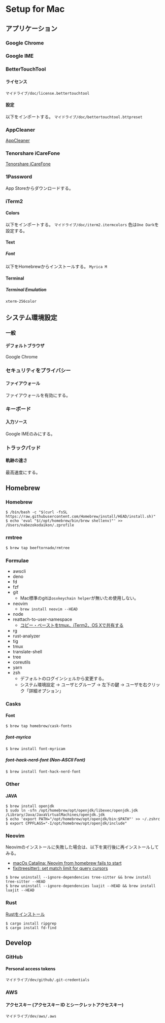 # Setup for Mac

## アプリケーション
### Google Chrome
### Google IME
### BetterTouchTool
#### ライセンス
`マイドライブ/doc/license.bettertouchtool`
#### 設定
以下をインポートする。
`マイドライブ/doc/bettertouchtool.bttpreset`
### AppCleaner 
[AppCleaner](https://freemacsoft.net/appcleaner/)
### Tenorshare iCareFone
[Tenorshare iCareFone](https://www.tenorshare.jp/products/icarefone.html)
### 1Password
App Storeからダウンロードする。
### iTerm2
#### Colors
以下をインポートする。
`マイドライブ/doc/iterm2.itermcolors`
色は`One Dark`を設定する。
#### Text
##### Font
以下をHomebrewからインストールする。
`Myrica M`
#### Terminal
##### Terminal Emulation
`xterm-256color`

## システム環境設定
### 一般
#### デフォルトブラウザ
Google Chrome
### セキュリティをプライバシー
#### ファイアウォール
ファイアウォールを有効にする。
### キーボード
#### 入力ソース
Google IMEのみにする。
### トラックパッド
#### 軌跡の速さ
最高速度にする。

## Homebrew
### Homebrew
```
$ /bin/bash -c "$(curl -fsSL https://raw.githubusercontent.com/Homebrew/install/HEAD/install.sh)"
$ echo 'eval "$(/opt/homebrew/bin/brew shellenv)"' >> /Users/nabezokodaikon/.zprofile
```
### rmtree
```bash
$ brew tap beeftornado/rmtree
```
### Formulae
* awscli
* deno
* fd
* fzf
* git
  * Mac標準のgitは`osxkeychain helper`が無いため使用しない。
* neovim
  * `brew install neovim --HEAD`
* node
* reattach-to-user-namespace
  * [コピー・ペーストをtmux、iTerm2、OS Xで共有する](https://qiita.com/kiyodori/items/02eb88864f583db3e799)
* rg
* rust-analyzer
* tig
* tmux
* translate-shell
* tree
* coreutils
* yarn
* zsh
  * デフォルトのログインシェルから変更する。
  * システム環境設定 -> ユーザとグループ -> 左下の鍵 -> ユーザを右クリック「詳細オプション」
### Casks
#### Font
```
$ brew tap homebrew/cask-fonts
```
##### font-myrica
```
$ brew install font-myricam
```
##### font-hack-nerd-font (Non-ASCII Font)
```
$ brew install font-hack-nerd-font
```
### Other
#### JAVA
```
$ brew install openjdk
$ sudo ln -sfn /opt/homebrew/opt/openjdk/libexec/openjdk.jdk /Library/Java/JavaVirtualMachines/openjdk.jdk
$ echo 'export PATH="/opt/homebrew/opt/openjdk/bin:$PATH"' >> ~/.zshrc
$ export CPPFLAGS="-I/opt/homebrew/opt/openjdk/include"
```
### Neovim
Neovimのインストールに失敗した場合は、以下を実行後に再インストールしてみる。
* [macOs Catalina: Neovim from homebrew fails to start](https://github.com/neovim/neovim/issues/11411)
* [fix(treesitter): set match limit for query cursors](https://github.com/neovim/neovim/pull/14915)
```
$ brew uninstall --ignore-dependencies tree-sitter && brew install tree-sitter --HEAD
$ brew uninstall --ignore-dependencies luajit --HEAD && brew install luajit --HEAD
```
### Rust
[Rustをインストール](https://www.rust-lang.org/ja/tools/install)
```
$ cargo install ripgrep
$ cargo install fd-find
```

## Develop
### GitHub
#### Personal access tokens
`マイドライブ/dev/github/.git-credentials`
### AWS
#### アクセスキー (アクセスキー ID とシークレットアクセスキー)
`マイドライブ/dev/aws/.aws`
